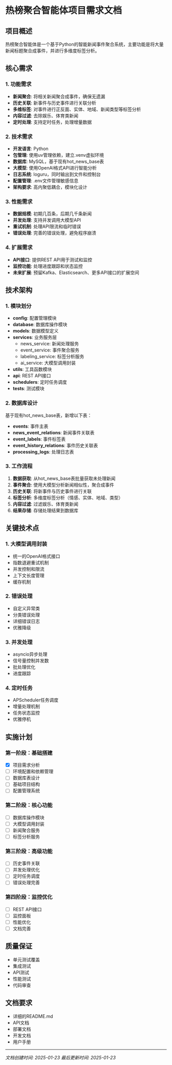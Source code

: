 # 热榜聚合智能体项目需求文档

## 项目概述
热榜聚合智能体是一个基于Python的智能新闻事件聚合系统，主要功能是将大量新闻标题聚合成事件，并进行多维度标签分析。

## 核心需求

### 1. 功能需求
- **新闻聚合**: 将相关新闻聚合成事件，确保无遗漏
- **历史关联**: 新事件与历史事件进行关联分析
- **多维标签**: 对事件进行正反面、实体、地域、新闻类型等标签分析
- **内容过滤**: 去除娱乐、体育类新闻
- **定时处理**: 支持定时任务，处理增量数据

### 2. 技术需求
- **开发语言**: Python
- **包管理**: 使用uv管理依赖，建立.venv虚拟环境
- **数据库**: MySQL，基于现有hot_news_base表
- **大模型**: 使用OpenAI格式API进行智能分析
- **日志系统**: loguru，同时输出到文件和控制台
- **配置管理**: .env文件管理敏感信息
- **架构要求**: 高内聚低耦合，模块化设计

### 3. 性能需求
- **数据规模**: 初期几百条，后期几千条新闻
- **并发处理**: 支持并发调用大模型API
- **重试机制**: 处理API限流和临时错误
- **错误处理**: 完善的错误处理，避免程序崩溃

### 4. 扩展需求
- **API接口**: 提供REST API用于测试和监控
- **监控功能**: 处理进度跟踪和状态监控
- **未来扩展**: 预留Kafka、Elasticsearch、更多API接口的扩展空间

## 技术架构

### 1. 模块划分
- **config**: 配置管理模块
- **database**: 数据库操作模块
- **models**: 数据模型定义
- **services**: 业务服务层
  - news_service: 新闻处理服务
  - event_service: 事件聚合服务
  - labeling_service: 标签分析服务
  - ai_service: 大模型调用封装
- **utils**: 工具函数模块
- **api**: REST API接口
- **schedulers**: 定时任务调度
- **tests**: 测试模块

### 2. 数据库设计
基于现有hot_news_base表，新增以下表：
- **events**: 事件主表
- **news_event_relations**: 新闻事件关联表
- **event_labels**: 事件标签表
- **event_history_relations**: 事件历史关联表
- **processing_logs**: 处理日志表

### 3. 工作流程
1. **数据获取**: 从hot_news_base表批量获取未处理新闻
2. **事件聚合**: 使用大模型分析新闻相似性，聚合成事件
3. **历史关联**: 将新事件与历史事件进行关联
4. **标签分析**: 多维度标签分析（情感、实体、地域、类型）
5. **内容过滤**: 过滤娱乐、体育类新闻
6. **结果存储**: 存储处理结果到数据库

## 关键技术点

### 1. 大模型调用封装
- 统一的OpenAI格式接口
- 指数退避重试机制
- 并发控制和限流
- 上下文长度管理
- 缓存机制

### 2. 错误处理
- 自定义异常类
- 分类错误处理
- 详细错误日志
- 优雅降级

### 3. 并发处理
- asyncio异步处理
- 信号量控制并发数
- 批处理优化
- 进度跟踪

### 4. 定时任务
- APScheduler任务调度
- 增量处理机制
- 任务状态监控
- 优雅停机

## 实施计划

### 第一阶段：基础搭建
- [x] 项目需求分析
- [ ] 环境配置和依赖管理
- [ ] 数据库表设计
- [ ] 基础项目结构
- [ ] 配置管理系统

### 第二阶段：核心功能
- [ ] 数据库操作模块
- [ ] 大模型调用封装
- [ ] 新闻聚合服务
- [ ] 标签分析服务

### 第三阶段：高级功能
- [ ] 历史事件关联
- [ ] 并发处理优化
- [ ] 定时任务调度
- [ ] 错误处理完善

### 第四阶段：监控优化
- [ ] REST API接口
- [ ] 监控面板
- [ ] 性能优化
- [ ] 文档完善

## 质量保证
- 单元测试覆盖
- 集成测试
- API测试
- 性能测试
- 代码审查

## 文档要求
- 详细的README.md
- API文档
- 部署文档
- 开发文档
- 用户手册

---
*文档创建时间: 2025-01-23*
*最后更新时间: 2025-01-23*